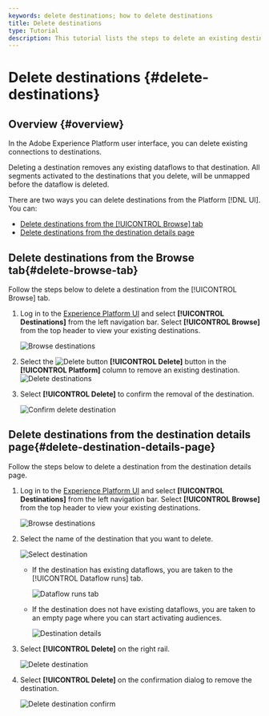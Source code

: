 ```yaml
---
keywords: delete destinations; how to delete destinations
title: Delete destinations
type: Tutorial
description: This tutorial lists the steps to delete an existing destination in the Adobe Experience Platform UI
---
```


# Delete destinations {#delete-destinations}

## Overview {#overview}

In the Adobe Experience Platform user interface, you can delete existing connections to destinations.

Deleting a destination removes any existing dataflows to that destination. All segments  activated to the destinations that you delete, will be unmapped before the dataflow is deleted.

There are two ways you can delete destinations from the Platform [!DNL UI]. You can:

* [Delete destinations from the [!UICONTROL Browse] tab](#delete-browse-tab)
* [Delete destinations from the destination details page](#delete-destination-details-page)

## Delete destinations from the Browse tab{#delete-browse-tab}

Follow the steps below to delete a destination from the [!UICONTROL Browse] tab.

1. Log in to the [Experience Platform UI](https://platform.adobe.com/) and select **[!UICONTROL Destinations]** from the left navigation bar. Select **[!UICONTROL Browse]** from the top header to view your existing destinations.

    ![Browse destinations](/destinations/assets/ui/delete-destinations/browse-destinations.png)

2. Select the ![Delete button](/destinations/assets/ui/delete-destinations/delete-icon.png) **[!UICONTROL Delete]** button in the **[!UICONTROL Platform]** column to remove an existing destination.
    ![Delete destinations](/destinations/assets/ui/delete-destinations/delete-destinations.png)

3. Select **[!UICONTROL Delete]** to confirm the removal of the destination.

    ![Confirm delete destination](/destinations/assets/ui/delete-destinations/delete-destinations-confirm.png)


## Delete destinations from the destination details page{#delete-destination-details-page}

Follow the steps below to delete a destination from the destination details page.

1. Log in to the [Experience Platform UI](https://platform.adobe.com/) and select **[!UICONTROL Destinations]** from the left navigation bar. Select **[!UICONTROL Browse]** from the top header to view your existing destinations.

    ![Browse destinations](/destinations/assets/ui/delete-destinations/browse-destinations.png)

1. Select the name of the destination that you want to delete.

    ![Select destination](/destinations/assets/ui/delete-destinations/delete-destination-select.png)

   * If the destination has existing dataflows, you are taken to the [!UICONTROL Dataflow runs] tab.

        ![Dataflow runs tab](/destinations/assets/ui/delete-destinations/destination-details-dataflows.png)

   * If the destination does not have existing dataflows, you are taken to an empty page where you can start activating audiences.

        ![Destination details](/destinations/assets/ui/delete-destinations/destination-details-empty.png)


1. Select **[!UICONTROL Delete]** on the right rail.

    ![Delete destination](/destinations/assets/ui/delete-destinations/delete-destinations-button.png)

1. Select **[!UICONTROL Delete]** on the confirmation dialog to remove the destination.

    ![Delete destination confirm](/destinations/assets/ui/delete-destinations/delete-destinations-delete.png)